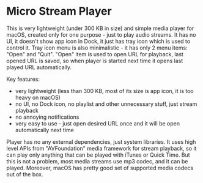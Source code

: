 Micro Stream Player
===================

This is very lightweight (under 300 KB in size) and simple media player for macOS, created only for one purpose - just to play audio streams. It has no UI, it doesn't show app icon in Dock, it just has tray icon which is used to control it. Tray icon menu is also minimalistic - it has only 2 menu items: "Open" and "Quit". "Open" item is used to open URL for playback, last opened URL is saved, so when player is started next time it opens last played URL automatically.

Key features:

* very lightweight (less than 300 KB, most of its size is app icon, it is too heavy on macOS)
* no UI, no Dock icon, no playlist and other unnecessary stuff, just stream playback
* no annoying notifications
* very easy to use - just open desired URL once and it will be open automatically next time

Player has no any external dependencies, just system libraries. It uses high level APIs from "AVFoundation" media framework for stream playback, so it can play only anything that can be played with iTunes or Quick Time. But this is not a problem, most media streams use mp3 codec, and it can be played. Moreover, macOS has pretty good set of supported media codecs out of the box.

